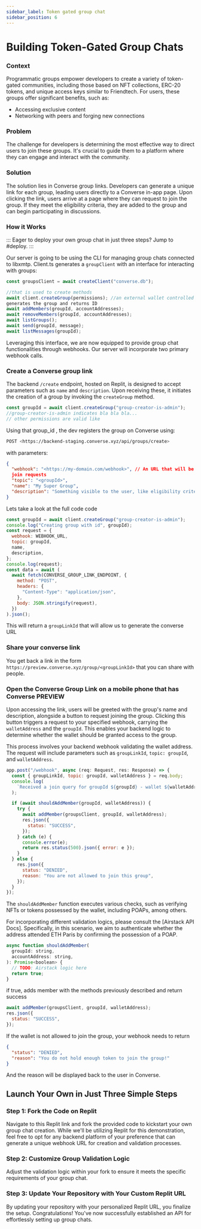 ```yaml
---
sidebar_label: Token gated group chat
sidebar_position: 6
---
```


# Building Token-Gated Group Chats

### Context

Programmatic groups empower developers to create a variety of token-gated communities, including those based on NFT collections, ERC-20 tokens, and unique access keys similar to Friendtech. For users, these groups offer significant benefits, such as:

- Accessing exclusive content
- Networking with peers and forging new connections

### Problem

The challenge for developers is determining the most effective way to direct users to join these groups. It's crucial to guide them to a platform where they can engage and interact with the community.

### Solution

The solution lies in Converse group links. Developers can generate a unique link for each group, leading users directly to a Converse in-app page. Upon clicking the link, users arrive at a page where they can request to join the group. If they meet the eligibility criteria, they are added to the group and can begin participating in discussions.

### How it Works

:::
Eager to deploy your own group chat in just three steps? Jump to #deploy.
:::

Our server is going to be using the CLI for managing group chats connected to libxmtp. Client.ts generates a `groupClient` with an interface for interacting with groups:

```jsx
const groupsClient = await createClient("converse.db");

//that is used to create methods
await client.createGroup(permissions); //an external wallet controlled by the backend
generates the group and returns ID
await addMembers(groupId, accountAddresses);
await removeMembers(groupId, accountAddresses);
await listGroups();
await send(groupId, message);
await listMessages(groupId);
```

Leveraging this interface, we are now equipped to provide group chat functionalities through webhooks. Our server will incorporate two primary webhook calls.

### Create a Converse group link

The backend `/create` endpoint, hosted on Replit, is designed to accept parameters such as `name` and `description`. Upon receiving these, it initiates the creation of a group by invoking the `createGroup` method.

```jsx
const groupId = await client.createGroup("group-creator-is-admin");
//group-creator-is-admin indicates bla bla bla...
// other permissions are valid like
```

Using that group_id , the dev registers the group on Converse using:

```bash
POST <https://backend-staging.converse.xyz/api/groups/create>
```

with parameters:

```json
{
  "webhook": "<https://my-domain.com/webhook>", // An URL that will be called with group
  join requests
  "topic": "<groupId>",
  "name": "My Super Group",
  "description": "Something visible to the user, like eligibility criteria"
}

```

Lets take a look at the full code code

```jsx
const groupId = await client.createGroup("group-creator-is-admin");
console.log("Creating group with id", groupId);
const request = {
  webhook: WEBHOOK_URL,
  topic: groupId,
  name,
  description,
};
console.log(request);
const data = await (
  await fetch(CONVERSE_GROUP_LINK_ENDPOINT, {
    method: "POST",
    headers: {
      "Content-Type": "application/json",
    },
    body: JSON.stringify(request),
  })
).json();
```

This will return a `groupLinkId` that will allow us to generate the converse URL

### Share your converse link

You get back a link in the form `https://preview.converse.xyz/group/<groupLinkId>` that
you can share with people.

### Open the Converse Group Link on a mobile phone that has Converse PREVIEW

Upon accessing the link, users will be greeted with the group's name and description, alongside a button to request joining the group. Clicking this button triggers a request to your specified webhook, carrying the `walletAddress` and the `groupId`. This enables your backend logic to determine whether the wallet should be granted access to the group.

This process involves your backend webhook validating the wallet address. The request will include parameters such as `groupLinkId`, `topic: groupId`, and `walletAddress`.

```jsx
app.post("/webhook", async (req: Request, res: Response) => {
  const { groupLinkId, topic: groupId, walletAddress } = req.body;
  console.log(
    `Received a join query for groupId ${groupId} - wallet ${walletAddress}`,
  );

  if (await shouldAddMember(groupId, walletAddress)) {
    try {
      await addMember(groupsClient, groupId, walletAddress);
      res.json({
        status: "SUCCESS",
      });
    } catch (e) {
      console.error(e);
      return res.status(500).json({ error: e });
    }
  } else {
    res.json({
      status: "DENIED",
      reason: "You are not allowed to join this group",
    });
  }
});
```

The `shouldAddMember` function executes various checks, such as verifying NFTs or tokens possessed by the wallet, including POAPs, among others.

For incorporating different validation logics, please consult the [Airstack API Docs]. Specifically, in this scenario, we aim to authenticate whether the address attended ETH Paris by confirming the possession of a POAP.

```jsx
async function shouldAddMember(
  groupId: string,
  accountAddress: string,
): Promise<boolean> {
  // TODO: Airstack logic here
  return true;
}
```

if true, adds member with the methods previously described and return success

```jsx
await addMember(groupsClient, groupId, walletAddress);
res.json({
  status: "SUCCESS",
});
```

If the wallet is not allowed to join the group, your webhook needs to return

```json
{
  "status": "DENIED",
  "reason": "You do not hold enough token to join the group!"
}
```

And the reason will be displayed back to the user in Converse.

## Launch Your Own in Just Three Simple Steps

### Step 1: Fork the Code on Replit

Navigate to this Replit link and fork the provided code to kickstart your own group chat creation. While we'll be utilizing Replit for this demonstration, feel free to opt for any backend platform of your preference that can generate a unique webhook URL for creation and validation processes.

### Step 2: Customize Group Validation Logic

Adjust the validation logic within your fork to ensure it meets the specific requirements of your group chat.

### Step 3: Update Your Repository with Your Custom Replit URL

By updating your repository with your personalized Replit URL, you finalize the setup. Congratulations! You've now successfully established an API for effortlessly setting up group chats.
